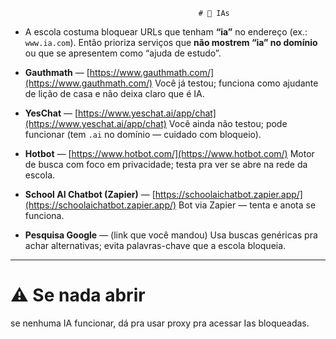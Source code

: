 

                                              # 🤖 IAs
* A escola costuma bloquear URLs que tenham **“ia”** no endereço (ex.: `www.ia.com`).
  Então prioriza serviços que **não mostrem “ia” no domínio** ou que se apresentem como “ajuda de estudo”.

* **Gauthmath** — [https://www.gauthmath.com/](https://www.gauthmath.com/)
  Você já testou; funciona como ajudante de lição de casa e não deixa claro que é IA.

* **YesChat** — [https://www.yeschat.ai/app/chat](https://www.yeschat.ai/app/chat)
  Você ainda não testou; pode funcionar (tem `.ai` no domínio — cuidado com bloqueio).

* **Hotbot** — [https://www.hotbot.com/](https://www.hotbot.com/)
  Motor de busca com foco em privacidade; testa pra ver se abre na rede da escola.

* **School AI Chatbot (Zapier)** — [https://schoolaichatbot.zapier.app/](https://schoolaichatbot.zapier.app/)
  Bot via Zapier — tenta e anota se funciona.

* **Pesquisa Google** — (link que você mandou)
  Usa buscas genéricas pra achar alternativas; evita palavras-chave que a escola bloqueia.

---

# ⚠️ Se nada abrir
se nenhuma IA funcionar, dá pra usar proxy pra acessar Ias bloqueadas.
